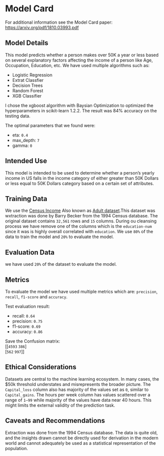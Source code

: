 # Model Card

For additional information see the Model Card paper: https://arxiv.org/pdf/1810.03993.pdf

## Model Details
This model predicts whether a person makes over 50K a year or less based on several explanatory factors affecting the income of a person like Age, Occupation, Education, etc.
We have used multiple algorithms such as:

* Logistic Regression
* Extrat Classfier
* Decision Trees
* Random Forest
* XGB Classifier

I chose the xgboost algorithm with Baysian Optimization to optimized the hyperparameters in scikit-learn 1.2.2. The result was 84% accuracy on the testing data.<br>

The optimal parameters that we found were:
* eta: `0.4`
* max_depth: `7`
* gamma: `0`

## Intended Use
This model is intended to be used to determine whether a person’s yearly income in US falls in the income category of either greater than 50K Dollars or less equal to 50K Dollars category based on a certain set of attributes.

## Training Data
We use the [Census Income](https://archive-beta.ics.uci.edu/dataset/20/census+income) Also known as [Adult dataset](https://archive-beta.ics.uci.edu/dataset/20/census+income).This dataset was wxtraction was done by Barry Becker from the 1994 Census database. The original dataset contains `32,561` rows and `15` columns. During ou cleansing process we have remove one of the columns which is the `education-num` since it was is highly overall correlated with `education`. We use `80%` of the data to train the model and `20%` to evaluate the model.
## Evaluation Data
we have used `20%` of the dataset to evaluate the model.

## Metrics
To evaluate the model we have used multiple metrics which are: `precision`, `recall`, `f1-score` and `accuracy`.

Test evaluation result:
* recall: `0.64`
* precision: `0.75`
* f1-score: `0.69`
* accuracy: `0.86`

Save the Confusion matrix: <br>
[[`4593`  `386`] <br>
[`562`  `997`]]

## Ethical Considerations
Datasets are central to the machine learning ecosystem. In many cases, the $50k threshold understates and misrepresents the broader picture. The `Capital_loss` column also has majority of the values set as `0`, similar to `Capital_gains`. The hours per week column has values scattered over a range of `1–99` while majority of the values have data near 40 hours. This might limits the external validity of the prediction task.

## Caveats and Recommendations
Extraction was done from the 1994 Census database. The data is quite old, and the insights drawn cannot be directly used for derivation in the modern world and cannot adequately be used as a statistical representation of the population.

